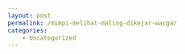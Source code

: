 ```yaml
---
layout: post
permalink: /mimpi-melihat-maling-dikejar-warga/
categories:
    - Uncategorized
---
```


